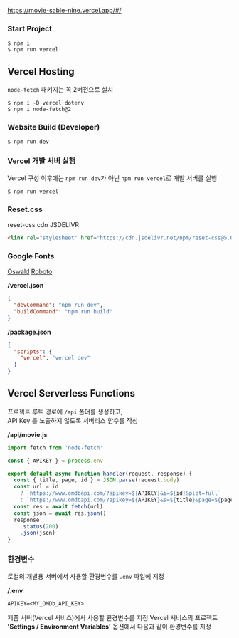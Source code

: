 https://movie-sable-nine.vercel.app/#/

### Start Project
```
$ npm i
$ npm run vercel
```


## Vercel Hosting
`node-fetch` 패키지는 꼭 2버전으로 설치

```
$ npm i -D vercel dotenv
$ npm i node-fetch@2
```


### Website Build (Developer)
```
$ npm run dev
```


### Vercel 개발 서버 실행
Vercel 구성 이후에는 `npm run dev`가 아닌 `npm run vercel`로 개발 서버를 실행

```
$ npm run vercel
```


### Reset.css
reset-css cdn  JSDELIVR

```html
<link rel="stylesheet" href="https://cdn.jsdelivr.net/npm/reset-css@5.0.1/reset.min.css" />
```

### Google Fonts
[Oswald](https://fonts.google.com/specimen/Oswald?query=oswa)
[Roboto](https://fonts.google.com/specimen/Roboto?query=robo) 



__/vercel.json__

```json
{
  "devCommand": "npm run dev",
  "buildCommand": "npm run build"
}
```

__/package.json__

```json
{
  "scripts": {
    "vercel": "vercel dev"
  }
}
```


## Vercel Serverless Functions

프로젝트 루트 경로에 `/api` 폴더를 생성하고,   
API Key 를 노출하지 않도록 서버리스 함수를 작성

__/api/movie.js__

```js
import fetch from 'node-fetch'

const { APIKEY } = process.env

export default async function handler(request, response) {
  const { title, page, id } = JSON.parse(request.body)
  const url = id
    ? `https://www.omdbapi.com/?apikey=${APIKEY}&i=${id}&plot=full`
    : `https://www.omdbapi.com/?apikey=${APIKEY}&s=${title}&page=${page}`
  const res = await fetch(url)
  const json = await res.json()
  response
    .status(200)
    .json(json)
}
```

### 환경변수
로컬의 개발용 서버에서 사용할 환경변수를 `.env` 파일에 지정

__/.env__

```dotenv
APIKEY=<MY_OMDb_API_KEY>
```

제품 서버(Vercel 서비스)에서 사용할 환경변수를 지정
Vercel 서비스의 프로젝트 __'Settings / Environment Variables'__ 옵션에서 다음과 같이 환경변수를 지정
